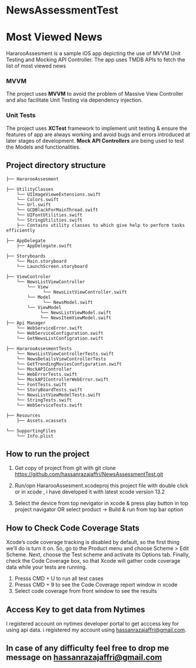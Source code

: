 # NewsAssessmentTest
# Most Viewed News

HararooAssesment is a sample iOS app  depicting the use of MVVM Unit Testing and Mocking  API Controller. The app uses TMDB APIs to fetch the list of most viewed news 

### MVVM 
The project uses **MVVM** to avoid the problem of Massive View Controller and also facilitate Unit Testing via dependency injection.

### Unit Tests 
The project uses **XCTest** framework to implement unit testing & ensure the features of app are always working and avoid bugs and errors introduced at later stages of development.  **Mock API Controllers** are being used to test the Models and functionalities.

## Project directory structure 

```
├── HararooAssesment

├── UtilityClasses
    └── UIImageVieweExtensions.swift
    └── Colors.swift
    └── Url.swift
    └── GCDBlackForMainThread.swift
    └── UIFontUtilities.swift
    └── StringUtilities.swift
    ├── Contains utility classes to which give help to perform tasks efficiently  
    
├── AppDelegate
    ├── AppDelegate.swift
    
├── Storyboards
    └── Main.storyboard
    └── LaunchScreen.storyboard
    
├── ViewControler
    └── NewsListViewController
        └── View
              └── NewsListViewController.swift
        └── Model
              └── NewsModel.swift
        └── ViewModel
             └── NewsListViewModel.swift
             └── NewsItemViewModel.swift
├── Api Manager
    └── WebServiceError.swift
    └── WebServiceConfiguration.swift
    └── GetNewsListConfigration.swift
    
├── HararooAssesmentTests
    └── NewsListViewControllerTests.swift
    └── NewsDetailsViewControllerTests
    └── GetTrendingMoviesConfiguration.swift
    └── MockAPIController
    └── WebErrorTests.swift
    └── MockAPIControllerWebError.swift
    └── FontTests.swift
    └── StoryBoardTests.swift
    └── NewsListViewModelTests.swift
    └── StringTests.swift
    └── WebServiceTests.swift
    
├── Resources
    ├── Assets.xcassets
    
└── SupportingFiles
	└── Info.plist
```

## How to run the project

1) Get copy of project from git with git clone https://github.com/hassanrazajaffri/NewsAssessmentTest.git  

2) Run/opn HararooAssesment.xcodeproj this project file with double click or in xcode , i have developed it with latest xcode version 13.2
3) Select the device from top nevigator in xcode & press play button in top project navigator OR select product -> Build & run from top bar option

## How to Check Code Coverage Stats

Xcode’s code coverage tracking is disabled by default, so the first thing we’ll do is turn it on. So, go to the Product menu and choose Scheme > Edit Scheme. Next, choose the Test scheme and activate its Options tab. Finally, check the Code Coverage box, so that Xcode will gather code coverage data while your tests are running.

1) Presss CMD + U to run all test cases
2) Presss CMD + 9 to see the Code Coverage  report window in xcode 
3) Select code coverage from front window to see the results

## Access Key to get data from Nytimes 
I registered account on nytimes developer portal to get acccess key for using api data. i registered my account using hassanrazajaffri@gmail.com. 

## In case of any difficulty feel free to drop me message on hassanrazajaffri@gmail.com
